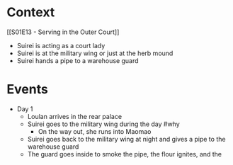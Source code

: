 # Context
[[S01E13 - Serving in the Outer Court]]
- Suirei is acting as a court lady
- Suirei is at the military wing or just at the herb mound
- Suirei hands a pipe to a warehouse guard
# Events
- Day 1
	- Loulan arrives in the rear palace
	- Suirei goes to the military wing during the day #why 
		- On the way out, she runs into Maomao
	- Suirei goes back to the military wing at night and gives a pipe to the warehouse guard
	- The guard goes inside to smoke the pipe, the flour ignites, and the 
